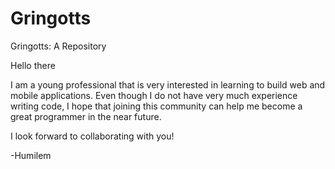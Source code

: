 # Gringotts
Gringotts: A Repository 

Hello there

I am a young professional that is very interested in learning to build web and mobile applications. Even though I do not have very much experience writing code, I hope that joining this community can help me become a great programmer in the near future.

I look forward to collaborating with you!

-Humilem
